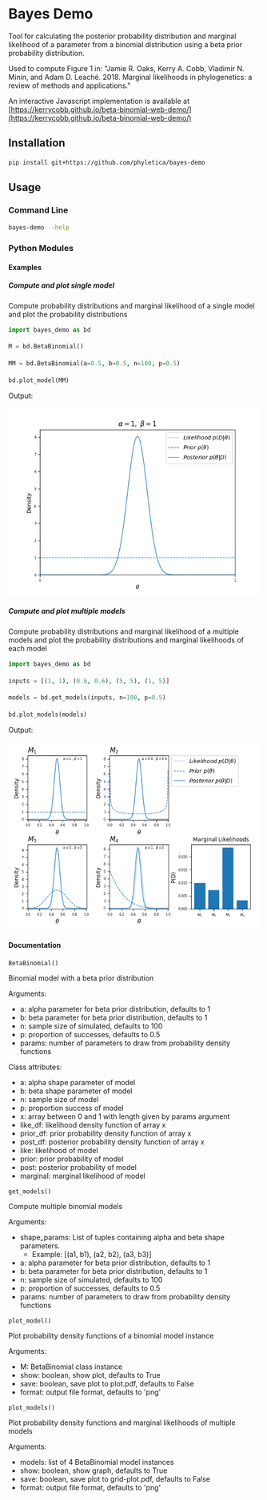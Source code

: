 # Bayes Demo

Tool for calculating the posterior probability distribution and marginal likelihood of a parameter from a binomial distribution using a beta prior probability distribution.

Used to compute Figure 1 in:
"Jamie R. Oaks, Kerry A. Cobb, Vladimir N. Minin, and Adam D. Leaché. 2018. Marginal likelihoods in phylogenetics: a review of methods and applications."

An interactive Javascript implementation is available at [https://kerrycobb.github.io/beta-binomial-web-demo/](https://kerrycobb.github.io/beta-binomial-web-demo/)

## Installation
```bash
pip install git+https://github.com/phyletica/bayes-demo
```

## Usage
### Command Line
```bash
bayes-demo --help

```

### Python Modules
#### Examples
##### Compute and plot single model
Compute probability distributions and marginal likelihood of a single model and plot the probability distributions
```python
import bayes_demo as bd

M = bd.BetaBinomial()

MM = bd.BetaBinomial(a=0.5, b=0.5, n=100, p=0.5)

bd.plot_model(MM)
```
Output:

![](/img/plot.png)

##### Compute and plot multiple models
Compute probability distributions and marginal likelihood of a multiple models and plot the probability distributions and marginal likelihoods of each model
```python
import bayes_demo as bd

inputs = [(1, 1), (0.6, 0.6), (5, 5), (1, 5)]

models = bd.get_models(inputs, n=100, p=0.5)

bd.plot_models(models)
```
Output:

![](/img/grid-plot.png)

#### Documentation
```
BetaBinomial()
```
Binomial model with a beta prior distribution

Arguments:
- a: alpha parameter for beta prior distribution, defaults to 1
- b: beta parameter for beta prior distribution, defaults to 1
- n: sample size of simulated, defaults to 100
- p: proportion of successes, defaults to 0.5
- params: number of parameters to draw from probability density functions

Class attributes:
- a: alpha shape parameter of model
- b: beta shape parameter of model
- n: sample size of model
- p: proportion success of model
- x: array between 0 and 1 with length given by params argument
- like_df: likelihood density function of array x
- prior_df: prior probability density function of array x
- post_df: posterior probability density function of array x
- like: likelihood of model
- prior: prior probability of model
- post: posterior probability of model
- marginal: marginal likelihood of model


```
get_models()
```
Compute multiple binomial models

Arguments:
- shape_params: List of tuples containing alpha and beta shape parameters.  
    - Example: [(a1, b1), (a2, b2), (a3, b3)]
- a: alpha parameter for beta prior distribution, defaults to 1
- b: beta parameter for beta prior distribution, defaults to 1
- n: sample size of simulated, defaults to 100
- p: proportion of successes, defaults to 0.5
- params: number of parameters to draw from probability density functions

```
plot_model()
```
Plot probability density functions of a binomial model instance

Arguments:
- M: BetaBinomial class instance
- show: boolean, show plot, defaults to True
- save: boolean, save plot to plot.pdf, defaults to False
- format: output file format, defaults to 'png'

```
plot_models()
```
Plot probability density functions and marginal likelihoods of multiple models

Arguments:
- models: list of 4 BetaBinomial model instances
- show: boolean, show graph, defaults to True
- save: boolean, save plot to grid-plot.pdf, defaults to False
- format: output file format, defaults to 'png'
